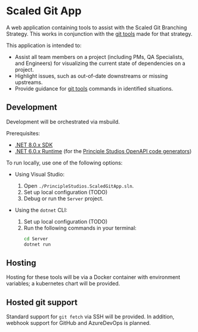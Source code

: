# Scaled Git App

A web application containing tools to assist with the Scaled Git Branching
Strategy. This works in conjunction with the [git tools][git-tools] made for
that strategy.

This application is intended to:
- Assist all team members on a project (including PMs, QA Specialists, and
  Engineers) for visualizing the current state of dependencies on a project.
- Highlight issues, such as out-of-date downstreams or missing upstreams.
- Provide guidance for [git tools][git-tools] commands in identified situations.

## Development

Development will be orchestrated via msbuild.

Prerequisites:
- [.NET 8.0.x SDK][dotnet-8]
- [.NET 6.0.x Runtime][codegen-dotnet-version] (for the [Principle Studios
  OpenAPI code generators][ps-openapi-codegen])

To run locally, use one of the following options:

- Using Visual Studio:
    1. Open `./PrincipleStudios.ScaledGitApp.sln`.
    2. Set up local configuration (TODO)
    3. Debug or run the `Server` project.

- Using the `dotnet` CLI:
    1. Set up local configuration (TODO)
    2. Run the following commands in your terminal:
        ```sh
        cd Server
        dotnet run
        ```

## Hosting

Hosting for these tools will be via a Docker container with environment
variables; a kubernetes chart will be provided.

## Hosted git support

Standard support for `git fetch` via SSH will be provided. In addition, webhook
support for GitHub and AzureDevOps is planned.

[git-tools]: https://github.com/PrincipleStudios/scalable-git-branching-tools/
[dotnet-8]: https://dotnet.microsoft.com/en-us/download/dotnet/8.0
[codegen-dotnet-version]: https://dotnet.microsoft.com/en-us/download/dotnet/6.0
[ps-openapi-codegen]: https://github.com/PrincipleStudios/principle-studios-openapi-generators
